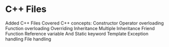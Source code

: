 # C++ Files
Added C++ Files
Covered C++ concepts:
Constructor
Operator overloading
Function overloading
Overriding
Inheritance
Multiple Inheritance
Friend Function
Reference variable And Static keyword
Template
Exception handling
File handling
